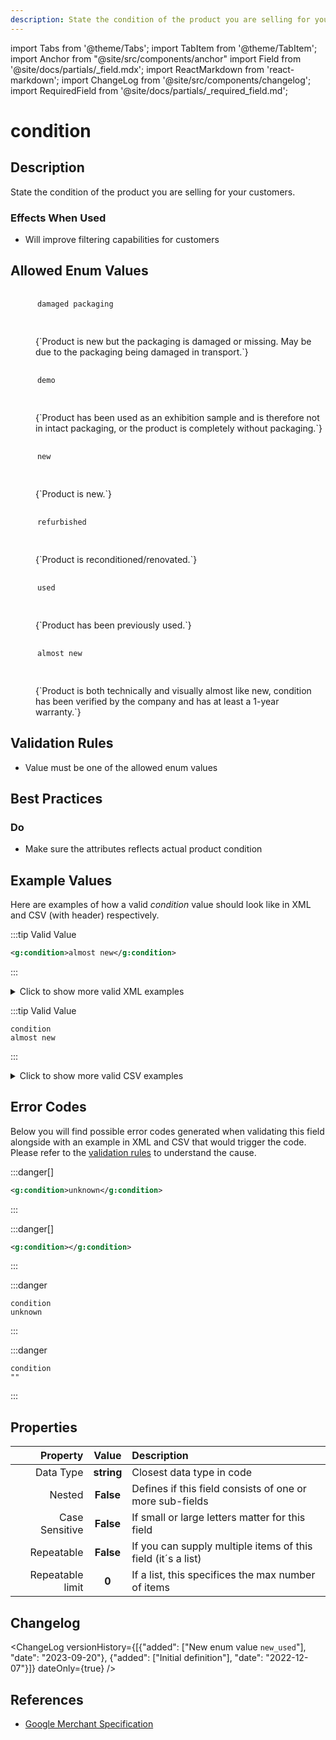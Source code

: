 ```yaml
---
description: State the condition of the product you are selling for your customers.
---
```


import Tabs from '@theme/Tabs';
import TabItem from '@theme/TabItem';
import Anchor from "@site/src/components/anchor"
import Field from '@site/docs/partials/_field.mdx';
import ReactMarkdown from 'react-markdown';
import ChangeLog from '@site/src/components/changelog';
import RequiredField from '@site/docs/partials/_required_field.md';

# condition

<RequiredField/>

## Description

State the condition of the product you are selling for your customers.



### Effects When Used

- Will improve filtering capabilities for customers







## Allowed Enum Values

<dl>
<dt>
      <pre>
      <code>
      damaged packaging
      </code>
      </pre>
    </dt>
    <dd>
    <ReactMarkdown>
        {`Product is new but the packaging is damaged or missing. May be due to the packaging being damaged in
        transport.`}
    </ReactMarkdown>
    </dd>
<dt>
      <pre>
      <code>
      demo
      </code>
      </pre>
    </dt>
    <dd>
    <ReactMarkdown>
        {`Product has been used as an exhibition sample and is therefore not in intact packaging, or the product is
        completely without packaging.`}
    </ReactMarkdown>
    </dd>
<dt>
      <pre>
      <code>
      new
      </code>
      </pre>
    </dt>
    <dd>
    <ReactMarkdown>
        {`Product is new.`}
    </ReactMarkdown>
    </dd>
<dt>
      <pre>
      <code>
      refurbished
      </code>
      </pre>
    </dt>
    <dd>
    <ReactMarkdown>
        {`Product is reconditioned/renovated.`}
    </ReactMarkdown>
    </dd>
<dt>
      <pre>
      <code>
      used
      </code>
      </pre>
    </dt>
    <dd>
    <ReactMarkdown>
        {`Product has been previously used.`}
    </ReactMarkdown>
    </dd>
<dt>
      <pre>
      <code>
      almost new
      </code>
      </pre>
    </dt>
    <dd>
    <ReactMarkdown>
        {`Product is both technically and visually almost like new, condition has been verified by the company and has at
        least a 1-year warranty.`}
    </ReactMarkdown>
    </dd>
</dl>


## Validation Rules

- Value must be one of the allowed enum values


## Best Practices


### Do

- Make sure the attributes reflects actual product condition





## Example Values

Here are examples of how a valid *condition* value  should look like in XML and CSV (with header) respectively.

<Tabs>
  <TabItem value="valid_xml" label="XML" default>

:::tip Valid Value

```xml
<g:condition>almost new</g:condition>
```

:::

<details>
  <summary>Click to show more valid XML examples</summary>
  <div>

```xml
<g:condition>almost new</g:condition>
```

```xml
<g:condition>damaged packaging</g:condition>
```

```xml
<g:condition>demo</g:condition>
```

```xml
<g:condition>new</g:condition>
```

```xml
<g:condition>refurbished</g:condition>
```

```xml
<g:condition>used</g:condition>
```


  </div>
</details>

 </TabItem>
  <TabItem value="valid_csv" label="CSV">

:::tip Valid Value

```csv
condition
almost new
```

:::

<details>
  <summary>Click to show more valid CSV examples</summary>
  <div>

```csv
condition
almost new
```

```csv
condition
damaged packaging
```

```csv
condition
demo
```

```csv
condition
new
```

```csv
condition
refurbished
```

```csv
condition
used
```


  </div>
</details>

  </TabItem>
</Tabs>

## Error Codes

Below you will find possible error codes generated when validating this field alongside with an example in XML and CSV that would trigger the code. Please refer to the [validation rules](#validation-rules) to understand the cause.

<Tabs>
  <TabItem value="invalid_xml" label="XML" default>

:::danger[**<Anchor id="validation_invalid_enum" title="validation_invalid_enum" />**]


```xml
<g:condition>unknown</g:condition>
```

:::

:::danger[**<Anchor id="validation_missing_value" title="validation_missing_value" />**]


```xml
<g:condition></g:condition>
```

:::


 </TabItem>
  <TabItem value="invalid_csv" label="CSV">

:::danger <Anchor id="validation_invalid_enum" title="validation_invalid_enum" />

```csv
condition
unknown
```

:::

:::danger <Anchor id="validation_missing_value" title="validation_missing_value" />

```csv
condition
""
```

:::


  </TabItem>
</Tabs>

## Properties

|     **Property** |         **Value**          | **Description**                                              |
|-----------------:|:--------------------------:|:-------------------------------------------------------------|
|        Data Type |    **string**     | Closest data type in code                                    |
|           Nested |      **False**      | Defines if this field consists of one or more sub-fields     |
|   Case Sensitive |  **False**  | If small or large letters matter for this field              |
|       Repeatable |    **False**    | If you can supply multiple items of this field (it´s a list) |
| Repeatable limit | **0** | If a list, this specifices the max number of items           |

## Changelog
<ChangeLog versionHistory={[{"added": ["New enum value `new_used`"], "date": "2023-09-20"}, {"added": ["Initial definition"], "date": "2022-12-07"}]} dateOnly={true} />

## References
- [Google Merchant Specification](https://support.google.com/merchants/answer/6324469)
